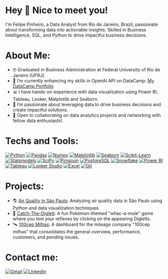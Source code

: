 # Hey 👋 Nice to meet you!  
I'm Felipe Pinheiro, a Data Analyst from Rio de Janeiro, Brazil, passionate about transforming data into actionable insights. Skilled in Business Intelligence, SQL, and Python to drive impactful business decisions.

# About Me:
- 🤓 Graduated in Business Administration at Federal University of Rio de Janeiro (UFRJ).
- 🌱 I’m currently enhancing my skills in OpenAI API on DataCamp: [My DataCamp Portfolio](https://www.datacamp.com/portfolio/felipervmospinheiro)
- 📊 I have hands-on experience with data visualization using Power BI, Tableau, Looker, Matplotlib and Seaborn.
- 🚀 I’m passionate about leveraging data to drive business decisions and create impactful solutions.
- 🎯 Open to collaborating on data analytics projects and networking with fellow data enthusiasts!.

# Techs and Tools:  
[![Python](https://img.shields.io/badge/Python-3776AB?style=for-the-badge&logo=python&logoColor=white)](https://www.python.org) [![Pandas](https://img.shields.io/badge/Pandas-150458?style=for-the-badge&logo=pandas&logoColor=white)](https://pandas.pydata.org)  [![Numpy](https://img.shields.io/badge/Numpy-013243?style=for-the-badge&logo=numpy&logoColor=white)](https://numpy.org)  [![Matplotlib](https://img.shields.io/badge/Matplotlib-11557C?style=for-the-badge)](https://matplotlib.org)  [![Seaborn](https://img.shields.io/badge/Seaborn-4C72B0?style=for-the-badge)](https://seaborn.pydata.org) [![Scikit-Learn](https://img.shields.io/badge/Scikit--Learn-F7931E?style=for-the-badge&logo=scikit-learn&logoColor=white)](https://scikit-learn.org) [![Statsmodels](https://img.shields.io/badge/Statsmodels-49BEB7?style=for-the-badge)](https://www.statsmodels.org) [![SciPy](https://img.shields.io/badge/SciPy-8CAAE6?style=for-the-badge&logo=scipy&logoColor=white)](https://scipy.org) [![Pingouin](https://img.shields.io/badge/Pingouin-4B8BBE?style=for-the-badge)](https://pingouin-stats.org) [![PostgreSQL](https://img.shields.io/badge/PostgreSQL-316192?style=for-the-badge&logo=postgresql&logoColor=white)](https://www.postgresql.org)  [![Snowflake](https://img.shields.io/badge/Snowflake-29B5E8?style=for-the-badge&logo=snowflake&logoColor=white)](https://www.snowflake.com)  [![Power BI](https://img.shields.io/badge/Power_BI-F2C811?style=for-the-badge&logo=powerbi&logoColor=black)](https://powerbi.microsoft.com) [![Tableau](https://img.shields.io/badge/Tableau-007ACC?style=for-the-badge&logo=tableau&logoColor=white)](https://www.tableau.com/pt-br/) [![Looker Studio](https://img.shields.io/badge/Looker_Studio-4285F4?style=for-the-badge&logo=google&logoColor=white)](https://lookerstudio.google.com/)   [![Excel](https://img.shields.io/badge/Excel-217346?style=for-the-badge&logo=microsoft-excel&logoColor=white)](https://www.microsoft.com/en-us/microsoft-365/excel)  [![Git](https://img.shields.io/badge/Git-F05032?style=for-the-badge&logo=git&logoColor=white)](https://git-scm.com)

# Projects:  
- 🌎 [Air Quality in São Paulo](https://github.com/feliperamospinheiro/air-quality-analysis): Analyzing air quality data in São Paulo using Python and data visualization techniques.
- 🔨 [Catch-The-Diglett](https://github.com/Catch-The-Diglett/Catch-The-Diglett.io): A fun Pokémon-themed "whac-a-mole" game where you test your reflexes by clicking on the appearing Digletts.
- 🛰️ [100cep Milhas](https://lookerstudio.google.com/reporting/52782c41-a4df-4145-af36-a9b2ff1a8d87/page/8GHLF/edit): A dashboard for the mileage company "100cep milhas" that consolidates the general overview, performance, customers, and pending issues.


# Contact me:  
[![Gmail](https://img.shields.io/badge/Gmail-D14836?style=for-the-badge&logo=gmail&logoColor=white)](mailto:felipervmospinheiro@gmail.com)
[![LinkedIn](https://img.shields.io/badge/LinkedIn-0077B5?style=for-the-badge&logo=linkedin&logoColor=white)](https://www.linkedin.com/in/feliperamospinheiro)

